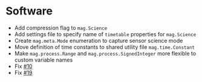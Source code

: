 # Software

- Add compression flag to `mag.Science`
- Add settings file to specify name of `timetable` properties for `mag.Science`
- Create `mag.meta.Mode` enumeration to capture sensor science mode
- Move definition of time constants to shared utility file `mag.time.Constant`
- Make `mag.process.Range` and `mag.process.SignedInteger` more flexible to custom variable names
- Fix [#10](https://github.com/ImperialCollegeLondon/MAG-Data-Visualization-Toolbox/issues/10)
- Fix [#19](https://github.com/ImperialCollegeLondon/MAG-Data-Visualization-Toolbox/issues/19)
